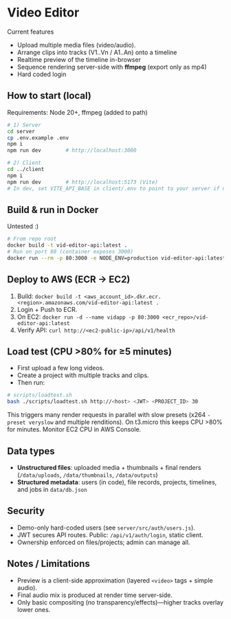 # Video Editor

Current features
- Upload multiple media files (video/audio).
- Arrange clips into tracks (V1..Vn / A1..An) onto a timeline
- Realtime preview of the timeline in-browser
- Sequence rendering server-side with **ffmpeg** (export only as mp4)
- Hard coded login

## How to start (local)

Requirements: Node 20+, ffmpeg (added to path)

```bash
# 1) Server
cd server
cp .env.example .env
npm i
npm run dev        # http://localhost:3000

# 2) Client
cd ../client
npm i
npm run dev        # http://localhost:5173 (Vite)
# In dev, set VITE_API_BASE in client/.env to point to your server if needed (default: http://localhost:3000)
```

## Build & run in Docker

Untested :)

```bash
# From repo root
docker build -t vid-editor-api:latest .
# Run on port 80 (container exposes 3000)
docker run --rm -p 80:3000 -e NODE_ENV=production vid-editor-api:latest
```

## Deploy to AWS (ECR → EC2)

1. Build: `docker build -t <aws_account_id>.dkr.ecr.<region>.amazonaws.com/vid-editor-api:latest .`
2. Login + Push to ECR.
3. On EC2: `docker run -d --name vidapp -p 80:3000 <ecr_repo>/vid-editor-api:latest`  
4. Verify API: `curl http://<ec2-public-ip>/api/v1/health`

## Load test (CPU >80% for ≥5 minutes)

- First upload a few long videos.
- Create a project with multiple tracks and clips.
- Then run:

```bash
# scripts/loadtest.sh
bash ./scripts/loadtest.sh http://<host> <JWT> <PROJECT_ID> 30
```

This triggers many render requests in parallel with slow presets (x264 `-preset veryslow` and multiple renditions). On t3.micro this keeps CPU >80% for minutes. Monitor EC2 CPU in AWS Console.

## Data types

- **Unstructured files**: uploaded media + thumbnails + final renders (`/data/uploads`, `/data/thumbnails`, `/data/outputs`)
- **Structured metadata**: users (in code), file records, projects, timelines, and jobs in `data/db.json`

## Security

- Demo-only hard-coded users (see `server/src/auth/users.js`).
- JWT secures API routes. Public: `/api/v1/auth/login`, static client.
- Ownership enforced on files/projects; admin can manage all.

## Notes / Limitations

- Preview is a client-side approximation (layered `<video>` tags + simple audio). 
- Final audio mix is produced at render time server-side.
- Only basic compositing (no transparency/effects)—higher tracks overlay lower ones.
